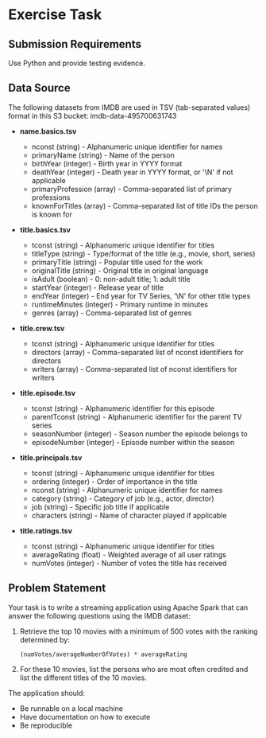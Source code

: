 # Exercise Task

## Submission Requirements
 
Use Python and provide testing evidence.
 
## Data Source
    
The following datasets from IMDB are used in TSV (tab-separated values) format in this S3 bucket: imdb-data-495700631743

- **name.basics.tsv**
  - nconst (string) - Alphanumeric unique identifier for names
  - primaryName (string) - Name of the person
  - birthYear (integer) - Birth year in YYYY format
  - deathYear (integer) - Death year in YYYY format, or '\\N' if not applicable
  - primaryProfession (array) - Comma-separated list of primary professions
  - knownForTitles (array) - Comma-separated list of title IDs the person is known for

- **title.basics.tsv**
  - tconst (string) - Alphanumeric unique identifier for titles
  - titleType (string) - Type/format of the title (e.g., movie, short, series)
  - primaryTitle (string) - Popular title used for the work
  - originalTitle (string) - Original title in original language
  - isAdult (boolean) - 0: non-adult title; 1: adult title
  - startYear (integer) - Release year of title
  - endYear (integer) - End year for TV Series, '\\N' for other title types
  - runtimeMinutes (integer) - Primary runtime in minutes
  - genres (array) - Comma-separated list of genres

- **title.crew.tsv**
  - tconst (string) - Alphanumeric unique identifier for titles
  - directors (array) - Comma-separated list of nconst identifiers for directors
  - writers (array) - Comma-separated list of nconst identifiers for writers

- **title.episode.tsv**
  - tconst (string) - Alphanumeric identifier for this episode
  - parentTconst (string) - Alphanumeric identifier for the parent TV series
  - seasonNumber (integer) - Season number the episode belongs to
  - episodeNumber (integer) - Episode number within the season

- **title.principals.tsv**
  - tconst (string) - Alphanumeric unique identifier for titles
  - ordering (integer) - Order of importance in the title
  - nconst (string) - Alphanumeric unique identifier for names
  - category (string) - Category of job (e.g., actor, director)
  - job (string) - Specific job title if applicable
  - characters (string) - Name of character played if applicable

- **title.ratings.tsv**
  - tconst (string) - Alphanumeric unique identifier for titles
  - averageRating (float) - Weighted average of all user ratings
  - numVotes (integer) - Number of votes the title has received

## Problem Statement
 
Your task is to write a streaming application using Apache Spark that can answer the following questions using the IMDB dataset:
 
1. Retrieve the top 10 movies with a minimum of 500 votes with the ranking determined by:
   ```
   (numVotes/averageNumberOfVotes) * averageRating
   ```
 
2. For these 10 movies, list the persons who are most often credited and list the different titles of the 10 movies.
 
The application should:
- Be runnable on a local machine
- Have documentation on how to execute
- Be reproducible

